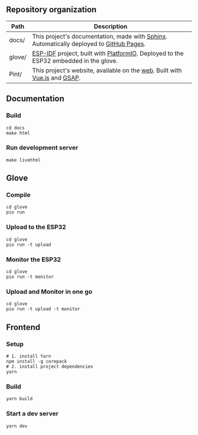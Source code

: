 ## Repository organization

| Path   | Description                                                                                                                               |
| ------ | ----------------------------------------------------------------------------------------------------------------------------------------- |
| docs/  | This project's documentation, made with [Sphinx]. Automatically deployed to [GitHub Pages](https://549531.github.io/project-integration). |
| glove/ | [ESP-IDF] project, built with [PlatformIO]. Deployed to the ESP32 embedded in the glove.                                                  |
| Pint/  | This project's website, available on the [web]. Built with [Vue.js] and [GSAP].                                                           |

[ESP-IDF]: https://docs.espressif.com/projects/esp-idf/en/latest/esp32/index.html
[GSAP]: https://gsap.com/
[PlatformIO]: https://docs.platformio.org/en/latest/core/index.html
[Sphinx]: https://www.sphinx-doc.org/
[Vue.js]: https://vuejs.org/
[web]: https://project-integration.foo.ng/

## Documentation

### Build

```
cd docs
make html
```

### Run development server

```
make livehtml
```

## Glove

### Compile

```
cd glove
pio run
```

### Upload to the ESP32

```
cd glove
pio run -t upload
```

### Monitor the ESP32

```
cd glove
pio run -t monitor
```

### Upload and Monitor in one go

```
cd glove
pio run -t upload -t monitor
```

## Frontend

### Setup

```
# 1. install Yarn
npm install -g corepack
# 2. install project dependencies
yarn
```

### Build

```
yarn build
```

### Start a dev server

```
yarn dev
```
